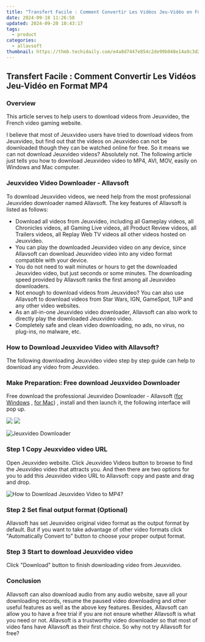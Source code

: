 ```yaml
---
title: "Transfert Facile : Comment Convertir Les Vidéos Jeu-Vidéo en Format MP4"
date: 2024-09-18 11:26:58
updated: 2024-09-20 10:43:17
tags:
  - product
categories:
  - allavsoft
thumbnail: https://thmb.techidaily.com/e4a8d7447e854c2de99b048e14a9c3d2b9315b35b4cc07b6ffa3d376da485f27.jpg
---
```


## Transfert Facile : Comment Convertir Les Vidéos Jeu-Vidéo en Format MP4

### Overview

This article serves to help users to download videos from Jeuxvideo, the French video gaming website.

I believe that most of Jeuxvideo users have tried to download videos from Jeuxvideo, but find out that the videos on Jeuxvideo can not be downloaded though they can be watched online for free. So it means we can not download Jeuxvideo videos? Absolutely not. The following article just tells you how to download Jeuxvideo video to MP4, AVI, MOV, easily on Windows and Mac computer.

### Jeuxvideo Video Downloader - Allavsoft

To download Jeuxvideo videos, we need help from the most professional Jeuxvideo downloader named Allavsoft. The key features of Allavsoft is listed as follows:

* Download all videos from Jeuxvideo, including all Gameplay videos, all Chronicles videos, all Gaming Live videos, all Product Review videos, all Trailers videos, all Replay Web TV videos all other videos hosted on Jeuxvideo.
* You can play the downloaded Jeuxvideo video on any device, since Allavsoft can download Jeuxvideo video into any video format compatible with your device.
* You do not need to wait minutes or hours to get the downloaded Jeuxvideo video, but just seconds or some minutes. The downloading speed provided by Allavsoft ranks the first among all Jeuxvideo downloaders.
* Not enough to download videos from Jeuxvideo? You can also use Allavsoft to download videos from Star Wars, IGN, GameSpot, 1UP and any other video websites.
* As an all-in-one Jeuxvideo video downloader, Allavsoft can also work to directly play the downloaded Jeuxvideo video.
* Completely safe and clean video downloading, no ads, no virus, no plug-ins, no malware, etc.

### How to Download Jeuxvideo Video with Allavsoft?

The following downloading Jeuxvideo video step by step guide can help to download any video from Jeuxvideo.

### Make Preparation: Free download Jeuxvideo Downloader

Free download the professional Jeuxvideo Downloader - Allavsoft ([for Windows](https://tools.techidaily.com/allavsoft/products/) , [for Mac](https://tools.techidaily.com/allavsoft/products/)) , install and then launch it, the following interface will pop up.

[![](https://www.allavsoft.com/how-to/../images/how-to/free-download-win.jpg)](https://tools.techidaily.com/allavsoft/products/) [![](https://www.allavsoft.com/how-to/../images/how-to/free-download-mac.jpg)](https://tools.techidaily.com/allavsoft/products/)

![Jeuxvideo Downloader](https://www.allavsoft.com/how-to/../images/allavsoft/screen-shot-600.jpg)

### Step 1 Copy Jeuxvideo video URL

Open Jeuxvideo website. Click Jeuxvideo Videos button to browse to find the Jeuxvideo video that attracts you. And then there are two options for you to add this Jeuxvideo video URL to Allavsoft: copy and paste and drag and drop.

![How to Download Jeuxvideo Video to MP4?](https://www.allavsoft.com/how-to/../images/how-to/download-rtmp-video/download-rtmp-video.jpg)

### Step 2 Set final output format (Optional)

Allavsoft has set Jeuxvideo original video format as the output format by default. But if you want to take advantage of other video formats click "Automatically Convert to" button to choose your proper output format.

### Step 3 Start to download Jeuxvideo video

Click "Download" button to finish downloading video from Jeuxvideo.

### Conclusion

Allavsoft can also download audio from any audio website, save all your downloading records, resume the paused video downloading and other useful features as well as the above key features. Besides, Allavsoft can allow you to have a free trial if you are not ensure whether Allavsoft is what you need or not. Allavsoft is a trustworthy video downloader so that most of video fans have Allavsoft as their first choice. So why not try Allavsoft for free?

<ins class="adsbygoogle"
     style="display:block"
     data-ad-format="autorelaxed"
     data-ad-client="ca-pub-7571918770474297"
     data-ad-slot="1223367746"></ins>



<ins class="adsbygoogle"
     style="display:block"
     data-ad-client="ca-pub-7571918770474297"
     data-ad-slot="8358498916"
     data-ad-format="auto"
     data-full-width-responsive="true"></ins>
